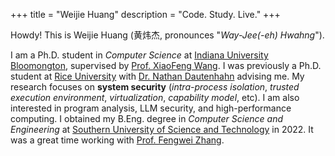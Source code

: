 +++
title = "Weijie Huang"
description = "Code. Study. Live."
+++

Howdy! This is Weijie Huang (黄炜杰, pronounces "*Way-Jee(-eh) Hwahng*").

I am a Ph.D. student in *Computer Science* at [Indiana University Bloomongton](https://bloomington.iu.edu), supervised by [Prof. XiaoFeng Wang](https://wangxiaofeng7.github.io).
I was previously a Ph.D. student at [Rice University](https://www.rice.edu) with [Dr. Nathan Dautenhahn](https://nathandautenhahn.com) advising me.
My research focuses on **system security** (*intra-process isolation*, *trusted execution environment*, *virtualization*, *capability model*, etc).
I am also interested in program analysis, LLM security, and high-performance computing.
I obtained my B.Eng. degree in *Computer Science and Engineering* at [Southern University of Science and Technology](https://www.sustech.edu.cn) in 2022.
It was a great time working with [Prof. Fengwei Zhang](https://fengweiz.github.io).
